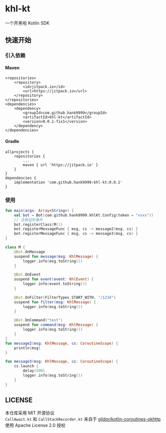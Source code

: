 # khl-kt
一个开黑啦 Kotlin SDK  
## 快速开始
### 引入依赖
#### Maven
```
<repositories>
    <repository>
        <id>jitpack.io</id>
        <url>https://jitpack.io</url>
    </repository>
</repositories>
<dependencies>
    <dependency>
        <groupId>com.github.hank9999</groupId>
        <artifactId>khl-kt</artifactId>
        <version>0.0.1-fix1</version>
    </dependency>
</dependencies>
```
#### Gradle
```
allprojects {
    repositories {
        ...
        maven { url 'https://jitpack.io' }
    }
}
dependencies {
    implementation 'com.github.hank9999:khl-kt:0.0.1'
}
```
### 使用
```kotlin
fun main(args: Array<String>) {
    val bot = Bot(com.github.hank9999.khlKt.Config(token = "xxxx"))
    // 注册监听事件
    bot.registerClass(M())
    bot.registerMessageFunc { msg, cs -> message2(msg, cs) }
    bot.registerMessageFunc { msg, cs -> message3(msg, cs) }
}

class M {
    @Bot.OnMessage
    suspend fun message(msg: KhlMessage) {
        logger.info(msg.toString())
    }

    @Bot.OnEvent
    suspend fun event(event: KhlEvent) {
        logger.info(event.toString())
    }

    @Bot.OnFilter(FilterTypes.START_WITH, "/1234")
    suspend fun filter(msg: KhlMessage) {
        logger.info(msg.toString())
    }

    @Bot.OnCommand("test")
    suspend fun command(msg: KhlMessage) {
        logger.info(msg.toString())
    }
}
fun message2(msg: KhlMessage, cs: CoroutineScope) {
    println(msg)
}

fun message3(msg: KhlMessage, cs: CoroutineScope) {
    cs.launch {
        delay(500)
        logger.info(msg.toString())
    }
}
```
## LICENSE
本仓库采用 MIT 开源协议  
`CallAwait.kt` 和 `CallStackRecorder.kt` 来自于 [gildor/kotlin-coroutines-okhttp](https://github.com/gildor/kotlin-coroutines-okhttp) 使用 Apache License 2.0 授权
